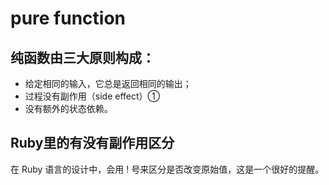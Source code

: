 # pure function

## 纯函数由三大原则构成：
- 给定相同的输入，它总是返回相同的输出；
- 过程没有副作用（side effect）①
- 没有额外的状态依赖。



## Ruby里的有没有副作用区分
在 Ruby 语言的设计中，会用 ! 号来区分是否改变原始值，这是一个很好的提醒。

